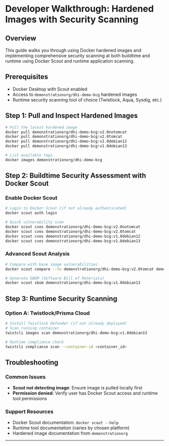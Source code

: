 # Developer Walkthrough: Hardened Images with Security Scanning

## Overview
This guide walks you through using Docker hardened images and implementing comprehensive security scanning at both buildtime and runtime using Docker Scout and runtime application scanning.

## Prerequisites
- Docker Desktop with Scout enabled
- Access to `demonstrationorg/dhi-demo-bcg` hardened images
- Runtime security scanning tool of choice (Twistlock, Aqua, Sysdig, etc.)

## Step 1: Pull and Inspect Hardened Images

```bash
# Pull the latest hardened image
docker pull demonstrationorg/dhi-demo-bcg:v2.0notomcat
docker pull demonstrationorg/dhi-demo-bcg:v2.0tomcat
docker pull demonstrationorg/dhi-demo-bcg:v1.0debian12
docker pull demonstrationorg/dhi-demo-bcg:v1.0debian13

# List available tags
docker images demonstrationorg/dhi-demo-bcg
```

## Step 2: Buildtime Security Assessment with Docker Scout

### Enable Docker Scout
```bash
# Login to Docker Scout (if not already authenticated)
docker scout auth login

# Quick vulnerability scan
docker scout cves demonstrationorg/dhi-demo-bcg:v2.0notomcat
docker scout cves demonstrationorg/dhi-demo-bcg:v2.0tomcat
docker scout cves demonstrationorg/dhi-demo-bcg:v1.0debian12
docker scout cves demonstrationorg/dhi-demo-bcg:v1.0debian13


```

### Advanced Scout Analysis
```bash
# Compare with base image vulnerabilities
docker scout compare --to demonstrationorg/dhi-demo-bcg:v2.0tomcat demonstrationorg/dhi-demo-bcg:v2.0notomcat

# Generate SBOM (Software Bill of Materials)
docker scout sbom demonstrationorg/dhi-demo-bcg:v1.0debian13


```

## Step 3: Runtime Security Scanning

### Option A: Twistlock/Prisma Cloud
```bash
# Install Twistlock Defender (if not already deployed)
# Scan running container
twistcli images scan demonstrationorg/dhi-demo-bcg:v1.0debian13

# Runtime compliance check
twistcli compliance scan --container-id <container_id>
```

## Troubleshooting

### Common Issues
- **Scout not detecting image**: Ensure image is pulled locally first
- **Permission denied**: Verify user has Docker Scout access and runtime tool permissions

### Support Resources
- Docker Scout documentation: `docker scout --help`
- Runtime tool documentation (varies by chosen platform)
- Hardened image documentation from `demonstrationorg`

---

